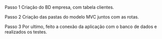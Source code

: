 Passo 1
    Criação do BD empresa, com tabela clientes.

Passo 2 
    Criação das pastas do modelo MVC juntos com as rotas.

Passo 3 
    Por ultimo, feito a conexão da aplicação com o banco de dados e realizados os testes.

